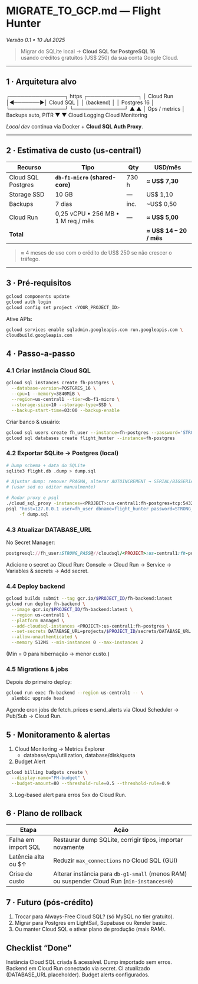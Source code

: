 # MIGRATE_TO_GCP.md — Flight Hunter  
_Versão 0.1 • 10 Jul 2025_

> Migrar do SQLite local → **Cloud SQL for PostgreSQL 16**  
> usando créditos gratuitos (US$ 250) da sua conta Google Cloud.

---

## 1 · Arquitetura alvo

┌───────────────┐ https   ┌──────────────┐
│ Cloud Run     │◀───────▶│   Cloud SQL  │
│ (backend)     │         │ Postgres 16  │
└───────────────┘         └──────────────┘
      ▲                           ▲
      │ Ops / metrics             │ Backups auto, PITR
      ▼                           ▼
Cloud Logging             Cloud Monitoring


*Local dev* continua via Docker + **Cloud SQL Auth Proxy**.

---

## 2 · Estimativa de custo (us-central1)

| Recurso | Tipo | Qty | USD/mês |
|---------|------|-----|---------|
| Cloud SQL Postgres | **`db-f1-micro` (shared-core)** | 730 h | **≈ US$ 7,30** |
| Storage SSD | 10 GB | — | US$ 1,10 |
| Backups | 7 dias | inc. | ~US$ 0,50 |
| Cloud Run | 0,25 vCPU • 256 MB • 1 M req / mês | — | **≈ US$ 5,00** |
| **Total** | | | **≈ US$ 14 – 20 / mês** |

> ≈ 4 meses de uso com o crédito de US$ 250 se não crescer o tráfego.

---

## 3 · Pré-requisitos

```bash
gcloud components update
gcloud auth login
gcloud config set project <YOUR_PROJECT_ID>
```

Ative APIs:
```bash
gcloud services enable sqladmin.googleapis.com run.googleapis.com \
cloudbuild.googleapis.com
```

## 4 · Passo-a-passo
### 4.1 Criar instância Cloud SQL
```bash
gcloud sql instances create fh-postgres \
  --database-version=POSTGRES_16 \
  --cpu=1 --memory=3840MiB \
  --region=us-central1 --tier=db-f1-micro \
  --storage-size=10 --storage-type=SSD \
  --backup-start-time=03:00 --backup-enable
```

Criar banco & usuário:
```bash
gcloud sql users create fh_user --instance=fh-postgres --password='STRONG_PASS'
gcloud sql databases create flight_hunter --instance=fh-postgres
```

### 4.2 Exportar SQLite → Postgres (local)
```bash
# Dump schema + data do SQLite
sqlite3 flight.db .dump > dump.sql

# Ajustar dump: remover PRAGMA, alterar AUTOINCREMENT → SERIAL/BIGSERIAL
# (usar sed ou editar manualmente)

# Rodar proxy e psql
./cloud_sql_proxy -instances=<PROJECT>:us-central1:fh-postgres=tcp:5432 &
psql "host=127.0.0.1 user=fh_user dbname=flight_hunter password=STRONG_PASS" \
     -f dump.sql
```

### 4.3 Atualizar DATABASE_URL
No Secret Manager:
```ruby
postgresql://fh_user:STRONG_PASS@//cloudsql/<PROJECT>:us-central1:fh-postgres/flight_hunter
```

Adicione o secret ao Cloud Run:
Console → Cloud Run → Service → Variables & secrets → Add secret.

### 4.4 Deploy backend
```bash
gcloud builds submit --tag gcr.io/$PROJECT_ID/fh-backend:latest
gcloud run deploy fh-backend \
  --image gcr.io/$PROJECT_ID/fh-backend:latest \
  --region us-central1 \
  --platform managed \
  --add-cloudsql-instances <PROJECT>:us-central1:fh-postgres \
  --set-secrets DATABASE_URL=projects/$PROJECT_ID/secrets/DATABASE_URL:latest \
  --allow-unauthenticated \
  --memory 512Mi --min-instances 0 --max-instances 2
```

(Min = 0 para hibernação → menor custo.)

### 4.5 Migrations & jobs
Depois do primeiro deploy:
```bash
gcloud run exec fh-backend --region us-central1 -- \
  alembic upgrade head
```

Agende cron jobs de fetch_prices e send_alerts via Cloud Scheduler → Pub/Sub → Cloud Run.

## 5 · Monitoramento & alertas
1. Cloud Monitoring → Metrics Explorer
    * database/cpu/utilization, database/disk/quota
2. Budget Alert
```bash
gcloud billing budgets create \
  --display-name="FH-budget" \
  --budget-amount=80 --threshold-rule=0.5 --threshold-rule=0.9
```
3. Log-based alert para erros 5xx do Cloud Run.

## 6 · Plano de rollback
| Etapa                | Ação                                                                                        |
| -------------------- | ------------------------------------------------------------------------------------------- |
| Falha em import SQL  | Restaurar dump SQLite, corrigir tipos, importar novamente                                   |
| Latência alta ou \$↑ | Reduzir `max_connections` no Cloud SQL (GUI)                                                |
| Crise de custo       | Alterar instância para `db-g1-small` (menos RAM) ou suspender Cloud Run (`min-instances=0`) |

## 7 · Futuro (pós-crédito)
1. Trocar para Always-Free Cloud SQL? (só MySQL no tier gratuito).
2. Migrar para Postgres em LightSail, Supabase ou Render basic.
3. Ou manter Cloud SQL e ativar plano de produção (mais RAM).

## Checklist “Done”
 Instância Cloud SQL criada & acessível.
 Dump importado sem erros.
 Backend em Cloud Run conectado via secret.
 CI atualizado (DATABASE_URL placeholder).
 Budget alerts configurados.